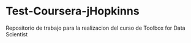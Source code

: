 # Test-Coursera-jHopkinns
Repositorio de trabajo para la realizacion del curso de Toolbox for Data Scientist
